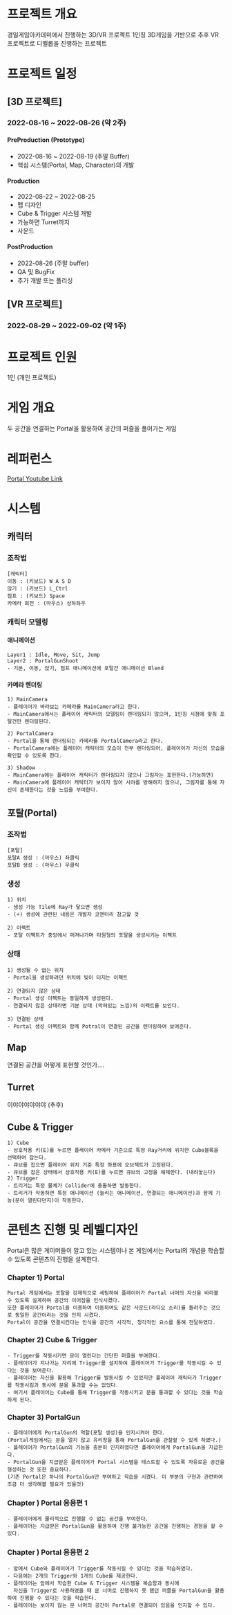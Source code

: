 # 프로젝트 개요
경일게임아카데미에서 진행하는 3D/VR 프로젝트
1인칭 3D게임을 기반으로 추후 VR 프로젝트로 디벨롭을 진행하는 프로젝트

# 프로젝트 일정
## [3D 프로젝트]
### 2022-08-16 ~ 2022-08-26 (약 2주)
#### PreProduction (Prototype)
- 2022-08-16 ~ 2022-08-19 (주말 Buffer)
- 핵심 시스템(Portal, Map, Character)의 개발

#### Production
- 2022-08-22 ~ 2022-08-25
- 맵 디자인
- Cube & Trigger 시스템 개발
- 가능하면 Turret까지
- 사운드

#### PostProduction
- 2022-08-26 (주말 buffer)
- QA 및 BugFix
- 추가 개발 또는 폴리싱

## [VR 프로젝트]
### 2022-08-29 ~ 2022-09-02 (약 1주)

# 프로젝트 인원
1인 (개인 프로젝트)

# 게임 개요
두 공간을 연결하는 Portal을 활용하여 공간의 퍼즐을 풀어가는 게임

# 레퍼런스
[Portal Youtube Link](https://www.youtube.com/watch?v=PxQaBDkURf0&list=PL_IWLJfQ7RWMVMF-im5sxGBnC3i0K-wV8)

# 시스템
## 캐릭터
### 조작법
```
[캐릭터]
이동 : (키보드) W A S D
앉기 : (키보드) L_Ctrl
점프 : (키보드) Space
카메라 회전 : (마우스) 상하좌우
```

### 캐릭터 모델링
#### 애니메이션
```
Layer1 : Idle, Move, Sit, Jump
Layer2 : PortalGunShoot
- 기본, 이동, 앉기, 점프 애니메이션에 포탈건 애니메이션 Blend
```
#### 카메라 렌더링
```
1) MainCamera
- 플레이어가 바라보는 카메라를 MainCamera라고 한다.
- MainCamera에서는 플레이어 캐릭터의 모델링이 렌더링되지 않으며, 1인칭 시점에 맞춰 포탈건만 렌더링된다.

2) PortalCamera
- Portal을 통해 렌더링되는 카메라를 PortalCamera라고 한다.
- PortalCamera에는 플레이어 캐릭터의 모습이 전부 렌더링되어, 플레이어가 자신의 모습을 확인할 수 있도록 한다.

3) Shadow
- MainCamera에는 플레이어 캐릭터가 렌더링되지 않으나 그림자는 표현한다.(가능하면)
- MainCamera에 플레이어 캐릭터가 보이지 않아 시야를 방해하지 않으나, 그림자를 통해 자신이 존재한다는 것을 느낌을 부여한다.
```
## 포탈(Portal)
### 조작법
```
[포탈]
포탈A 생성 : (마우스) 좌클릭
포탈B 생성 : (마우스) 우클릭
```

### 생성
```
1) 위치
- 생성 가능 Tile에 Ray가 닿으면 생성
- (+) 생성에 관련된 내용은 개발자 코멘터리 참고할 것

2) 이펙트
- 포탈 이펙트가 중앙에서 퍼져나가며 타원형의 포탈을 생성시키는 이펙트
```

### 상태
```
1) 생성될 수 없는 위치
- Portal을 생성하려던 위치에 빛이 터지는 이펙트

2) 연결되지 않은 상태
- Portal 생성 이펙트는 동일하게 생성된다.
- 연결되지 않은 상태라면 기본 상태 (막혀있는 느낌)의 이펙트를 보인다.

3) 연결된 상태
- Portal 생성 이펙트와 함께 Potral이 연결된 공간을 렌더링하여 보여준다.
```

## Map
연결된 공간을 어떻게 표현할 것인가....


## Turret
이야야야야야야 (추후)


## Cube & Trigger
```
1) Cube
- 상호작용 키(E)를 누르면 플레이어 카메라 기준으로 특정 Ray거리에 위치한 Cube블록을 선택하여 잡는다.
- 큐브를 잡으면 플레이어 위치 기준 특정 좌표에 오브젝트가 고정된다.
- 큐브를 잡은 상태에서 상호작용 키(E)를 누르면 큐브의 고정을 해제한다. (내려놓는다)
2) Trigger
- 트리거는 특정 물체가 Collider에 충돌하면 발동한다.
- 트리거가 작동하면 특정 애니메이션 (눌리는 애니메이션, 연결되는 애니메이션)과 함께 기능(문이 열린다던지)이 작동한다.
```


# 콘텐츠 진행 및 레벨디자인

Portal은 많은 게이머들이 알고 있는 시스템이나 본 게임에서는 Portal의 개념을 학습할 수 있도록 콘텐츠의 진행을 설계한다.


### Chapter 1) Portal
```
Portal 게임에서는 포탈을 강제적으로 세팅하여 플레이어가 Portal 너머의 자신을 바라볼 수 있도록 설계하여 공간의 이어짐을 인식시켰다.
또한 플레이어가 Portal을 이용하여 이동하여도 같은 사운드(라디오 소리)를 들려주는 것으로 동일한 공간이라는 것을 인지 시켰다.
Portal이 공간을 연결시킨다는 인식을 공간의 시각적, 청각적인 요소를 통해 전달하였다.
```

### Chapter 2) Cube & Trigger
```
- Trigger를 작동시키면 문이 열린다는 간단한 퍼즐을 부여한다.
- 플레이어가 지나가는 자리에 Trigger를 설치하여 플레이어가 Trigger를 작동시킬 수 있다는 것을 보여준다.
- 플레이어는 자신을 활용해 Trigger를 발동시킬 수 있었지만 플레이어 캐릭터가 Trigger를 작동시킴과 동시에 문을 통과할 수는 없었다.
- 여기서 플레이어는 Cube를 통해 Trigger를 작동시키고 문을 통과할 수 있다는 것을 학습하게 된다.
```

### Chapter 3) PortalGun
```
- 플레이어에게 PortalGun의 역할(포탈 생성)을 인지시켜야 한다. 
(Portal게임에서는 문을 열지 않고 유리창을 통해 PortalGun을 관찰할 수 있게 하였다.)
- 플레이어가 PortalGun의 기능을 충분히 인지하였다면 플레이어에게 PortalGun을 지급한다.
- PortalGun을 지급받은 플레이어가 Portal 시스템을 테스트할 수 있도록 자유로운 공간을 형성하는 것 또한 중요하다.
(기존 Portal은 하나의 PortalGun만 부여하고 학습을 시켰다. 이 부분의 구현과 관련하여 조금 더 생각해볼 필요가 있을것)
```

### Chapter ) Portal 응용편 1
```
- 플레이어에게 물리적으로 진행할 수 없는 공간을 부여한다.
- 플레이어는 지급받은 PortalGun을 활용하여 진행 불가능한 공간을 진행하는 경험을 할 수 있다.
```

### Chapter ) Portal 응용편 2
```
- 앞에서 Cube와 플레이어가 Trigger를 작동시킬 수 있다는 것을 학습하였다.
- 다음에는 2개의 Trigger와 1개의 Cube를 제공한다.
- 플레이어는 앞에서 학습한 Cube & Trigger 시스템을 복습함과 동시에 
  자신을 Trigger로 사용하였을 때 문 너머로 진행하지 못 했던 퍼즐을 PortalGun을 활용하여 진행할 수 있다는 것을 학습한다.
- 플레이어는 보이지 않는 문 너머의 공간이 Portal로 연결되어 있음을 인지할 수 있다.
```
